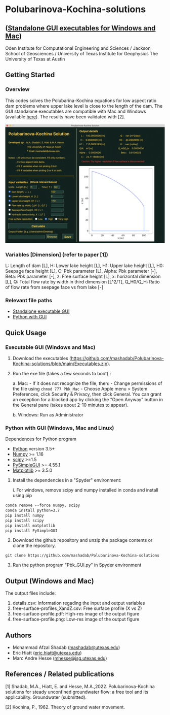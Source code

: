 # Polubarinova-Kochina-solutions
## ([Standalone GUI executables for Windows and Mac](https://github.com/mashadab/Polubarinova-Kochina-solutions/blob/main/Executables.zip))
Oden Institute for Computational Engineering and Sciences / Jackson School of Geosciences / University of Texas Institute for Geophysics
The University of Texas at Austin


## Getting Started

### Overview

This codes solves the Polubarina-Kochina equations for low aspect ratio dam problems where upper lake level is close to the length of the dam. The GUI standalone executables are compatible with Mac and Windows (available [here](https://github.com/mashadab/Polubarinova-Kochina-solutions/blob/main/Executables.zip)). The results have been validated with [2].

![cover](/cover/cover.png?raw=true)

### Variables [Dimension] (refer to paper [1])

L: Length of dam [L],   H: Lower lake height [L],   H1: Upper lake height [L],   H0: Seepage face height [L],   C: Pbk parameter [L], 
Alpha: Pbk parameter [-],   Beta:  Pbk parameter [-],   z: Free surface height [L],   x: horizontal dimension [L],   Q: Total flow rate by width in third dimension [L^2/T], Q_H0/Q_H: Ratio of flow rate from seepage face vs from lake [-]

### Relevant file paths
- [Standalone executable GUI](https://github.com/mashadab/Polubarinova-Kochina-solutions/blob/main/Executables.zip)
- [Python with GUI](https://github.com/mashadab/Polubarinova-Kochina-solutions/blob/main/Pbk_GUI_latest.py)

## Quick Usage
### Executable GUI (Windows and Mac)

1. Download the executables (https://github.com/mashadab/Polubarinova-Kochina-solutions/blob/main/Executables.zip).

2. Run the exe file (takes a few seconds to boot).:

    a. Mac: - If it does not recognize the file, then:
            - Change permissions of the file using ```chmod 777 Pbk_Mac```
            - Choose Apple menu > System Preferences, click Security & Privacy, then click General. You can grant an exception for a blocked app by clicking the “Open Anyway” button in the General pane (takes about 2-10 minutes to appear).
            
    b. Windows: Run as Administrator

### Python with GUI (Windows, Mac and Linux)
Dependences for Python program
- [Python](https://www.python.org/) version 3.5+
- [Numpy](http://www.numpy.org/) >= 1.16
- [scipy](https://www.scipy.org/) >=1.5
- [PySimpleGUI](https://pypi.org/project/PySimpleGUI/) >= 4.55.1
- [Matplotlib](https://matplotlib.org/) >= 3.5.0


1. Install the dependencies in a "Spyder" environment:

    i. For windows, remove scipy and numpy installed in conda and install using pip 
```
conda remove --force numpy, scipy
conda install python=3.7
pip install numpy
pip install scipy
pip install matplotlib
pip install PySimpleGUI
```

2. Download the github repository and unzip the package contents or clone the repository.
```
git clone https://github.com/mashadab/Polubarinova-Kochina-solutions
```

3. Run the python program "Pbk_GUI.py" in Spyder environment


## Output (Windows and Mac)
The output files include:

1. details.csv: Information regading the input and output variables
2. free-surface-profiles_XandZ.csv: Free surface profile (X vs Z)
3. free-surface-profile.pdf: High-res image of the output figure
4. free-surface-profile.png: Low-res image of the output figure

## Authors
- Mohammad Afzal Shadab ([mashadab@utexas.edu](mailto:mashadab@utexas.edu))
- Eric Hiatt ([eric.hiatt@utexas.edu](mailto:eric.hiatt@utexas.edu))
- Marc Andre Hesse ([mhesse@jsg.utexas.edu](mailto:mhesse@jsg.utexas.edu))

<!--- Cite the code: [![DOI](https://zenodo.org/badge/373661080.svg)](https://zenodo.org/badge/latestdoi/373661080) -->


## References / Related publications
[1] Shadab, M.A., Hiatt, E. and Hesse, M.A.,2022. Polubarinova-Kochina solutions for steady unconfined groundwater flow: a free tool and its applicability. Groundwater (submitted).

[2] Kochina, P., 1962. Theory of ground water movement.
